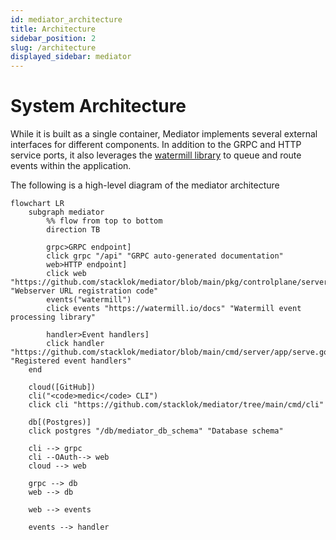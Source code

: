 ```yaml
---
id: mediator_architecture
title: Architecture
sidebar_position: 2
slug: /architecture
displayed_sidebar: mediator
---
```


# System Architecture

While it is built as a single container, Mediator implements several external
interfaces for different components. In addition to the GRPC and HTTP service
ports, it also leverages the [watermill library](https://watermill.io) to queue
and route events within the application.

The following is a high-level diagram of the mediator architecture

```mermaid
flowchart LR
    subgraph mediator
        %% flow from top to bottom
        direction TB

        grpc>GRPC endpoint]
        click grpc "/api" "GRPC auto-generated documentation"
        web>HTTP endpoint]
        click web "https://github.com/stacklok/mediator/blob/main/pkg/controlplane/server.go#L210" "Webserver URL registration code"
        events("watermill")
        click events "https://watermill.io/docs" "Watermill event processing library"

        handler>Event handlers]
        click handler "https://github.com/stacklok/mediator/blob/main/cmd/server/app/serve.go#L69" "Registered event handlers"
    end

    cloud([GitHub])
    cli("<code>medic</code> CLI")
    click cli "https://github.com/stacklok/mediator/tree/main/cmd/cli"

    db[(Postgres)]
    click postgres "/db/mediator_db_schema" "Database schema"

    cli --> grpc
    cli --OAuth--> web
    cloud --> web

    grpc --> db
    web --> db

    web --> events

    events --> handler
```
